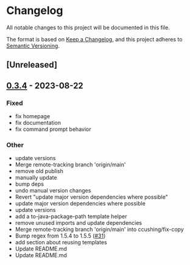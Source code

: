 # Changelog
All notable changes to this project will be documented in this file.

The format is based on [Keep a Changelog](https://keepachangelog.com/en/1.0.0/),
and this project adheres to [Semantic Versioning](https://semver.org/spec/v2.0.0.html).

## [Unreleased]

## [0.3.4](https://github.com/xenoterracide/brix/compare/brix-v0.3.3...brix-v0.3.4) - 2023-08-22

### Fixed
- fix homepage
- fix documentation
- fix command prompt behavior

### Other
- update versions
- Merge remote-tracking branch 'origin/main'
- remove old publish
- manually update
- bump deps
- undo manual version changes
- Revert "update major version dependencies where possible"
- update major version dependencies where possible
- update versions
- add a to-java-package-path template helper
- remove unused imports and update dependencies
- Merge remote-tracking branch 'origin/main' into ccushing/fix-copy
- Bump regex from 1.5.4 to 1.5.5 ([#31](https://github.com/xenoterracide/brix/pull/31))
- add section about reusing templates
- Update README.md
- Update README.md
